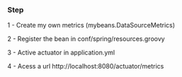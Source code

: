 ### Step

1 - Create my own metrics (mybeans.DataSourceMetrics)

2 - Register the bean in  conf/spring/resources.groovy

3 - Active actuator in application.yml

4 - Acess a url http://localhost:8080/actuator/metrics

  